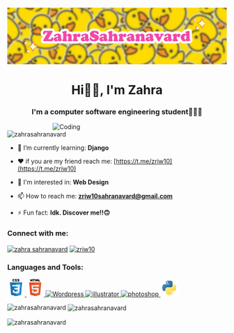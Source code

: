 ![MyName](https://github.com/ZahraSahranavard/ZahraSahranavard/blob/main/img3.jpg)
<h1 align="center">Hi👋🏻, I'm Zahra</h1>
<h3 align="center">I'm a computer software engineering student👩🏻‍💻</h3>
<img align= "right" alt= "Coding" width= "400" src= "https://media.licdn.com/dms/image/D5622AQHfpjL234EClw/feedshare-shrink_2048_1536/0/1693911767128?e=2147483647&v=beta&t=J2ZGomfV_OEzCK57MHHoGWAY8c8kmzalpvQ65tN8b40" >




<p align="left"> <img src="https://komarev.com/ghpvc/?username=zahrasahranavard&label=Profile%20views&color=0e75b6&style=flat" alt="zahrasahranavard" /> </p>

- 🌱 I’m currently learning: **Django**

- ♥️ if you are my friend reach me: [https://t.me/zriw10](https://t.me/zriw10)

- 🎊 I'm interested in: **Web Design**

- 📫 How to reach me: **zriw10sahranavard@gmail.com**

- ⚡ Fun fact: **Idk. Discover me!!🙃**

<h3 align="left">Connect with me:</h3>
<p align="left">
<a href="https://www.linkedin.com/in/zahra-sahranavard-11a1172a9/" target="blank"><img align="center" src="https://raw.githubusercontent.com/rahuldkjain/github-profile-readme-generator/master/src/images/icons/Social/linked-in-alt.svg" alt="zahra sahranavard" height="30" width="40" /></a>
<a href="https://instagram.com/zriw10" target="blank"><img align="center" src="https://raw.githubusercontent.com/rahuldkjain/github-profile-readme-generator/master/src/images/icons/Social/instagram.svg" alt="zriw10" height="30" width="40" /></a> 
<!-- <a href="https://twitter.com/zriw10s" target="blank"><img align="center" src="https://logos-world.net/wp-content/uploads/2023/08/X-Logo.png" alt="zriw10s" height="30" width="40" /></a>
--> </p>

<h3 align="left">Languages and Tools:</h3>
<p align="left"> <a href="https://www.w3schools.com/css/" target="_blank" rel="noreferrer"> <img src="https://raw.githubusercontent.com/devicons/devicon/master/icons/css3/css3-original-wordmark.svg" alt="css3" width="40" height="40"/> </a> <a href="https://www.w3.org/html/" target="_blank" rel="noreferrer"> <img src="https://raw.githubusercontent.com/devicons/devicon/master/icons/html5/html5-original-wordmark.svg" alt="html5" width="40" height="40"/> </a> <a href="https://wordpress.org/" target="_blank" rel="noreferrer"> <img src="https://www.freescript.ir/wp-content/uploads/2017/04/wordpressLogoSolo.png" alt="Wordpress" width="40" height="40"/> </a><a href="https://www.adobe.com/in/products/illustrator.html" target="_blank" rel="noreferrer"> <img src="https://www.vectorlogo.zone/logos/adobe_illustrator/adobe_illustrator-icon.svg" alt="illustrator" width="40" height="40"/> </a> <a href="https://www.photoshop.com/en" target="_blank" rel="noreferrer"> <img src="https://tivaplus.sellfile.ir/prod-images/182942.jpg" alt="photoshop" width="40" height="40"/> </a> <a href="https://www.python.org" target="_blank" rel="noreferrer"> <img src="https://raw.githubusercontent.com/devicons/devicon/master/icons/python/python-original.svg" alt="python" width="40" height="40"/> </a> </p>

<p><img align="left" src="https://github-readme-stats.vercel.app/api/top-langs?username=zahrasahranavard&show_icons=true&locale=en&layout=compact" alt="zahrasahranavard" /></p>

<p>&nbsp;<img align="center" src="https://github-readme-stats.vercel.app/api?username=zahrasahranavard&show_icons=true&locale=en" alt="zahrasahranavard" /></p>

<p><img align="center" src="https://github-readme-streak-stats.herokuapp.com/?user=zahrasahranavard&" alt="zahrasahranavard" /></p>

